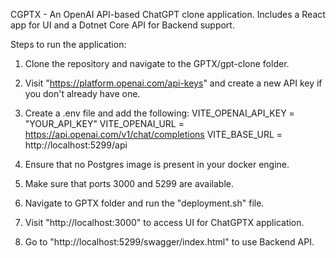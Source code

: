 CGPTX - An OpenAI API-based ChatGPT clone application.
Includes a React app for UI and a Dotnet Core API for Backend support.

Steps to run the application:
1. Clone the repository and navigate to the GPTX/gpt-clone folder.
2. Visit "https://platform.openai.com/api-keys" and create a new API key if you don't already have one.
3. Create a .env file and add the following:
    VITE_OPENAI_API_KEY = "YOUR_API_KEY"
    VITE_OPENAI_URL = https://api.openai.com/v1/chat/completions
    VITE_BASE_URL = http://localhost:5299/api

4. Ensure that no Postgres image is present in your docker engine.
5. Make sure that ports 3000 and 5299 are available.
6. Navigate to GPTX folder and run the "deployment.sh" file.
7. Visit "http://localhost:3000" to access UI for ChatGPTX application.
8. Go to "http://localhost:5299/swagger/index.html" to use Backend API.